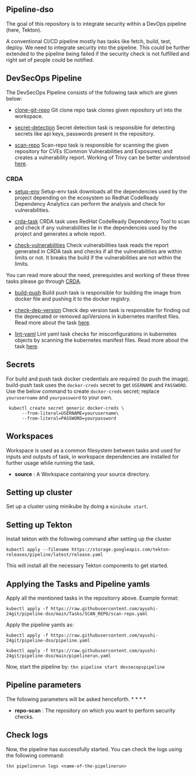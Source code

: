 ## Pipeline-dso

The goal of this repository is to integrate security within a DevOps pipeline (here, Tekton).

A conventional CI/CD pipeline mostly has tasks like fetch, build, test, deploy. We need to integrate security into the pipeline. This could be further extended to the pipeline being failed if the security check is not fulfilled and right set of people could be notified.



## DevSecOps Pipeline
The DevSecOps Pipeline consists of the following task which are given below:


* [clone-git-repo](https://github.com/tektoncd/catalog/blob/main/task/git-clone/0.3/git-clone.yaml)
Git clone repo task clones given repository url into the workspace.


* [secret-detection](https://github.com/ayushi-24git/pipeline-dso/blob/main/Tasks/GITLEAKS/gitleaks.yaml)
Secret detection task is responsible for detecting secrets like api keys, passwords present in the repository.

* [scan-repo](https://github.com/ayushi-24git/pipeline-dso/blob/main/Tasks/SCAN_REPO/scan-repo.yaml)
Scan-repo task is responsible for scanning the given repository for CVEs (Common Vulnerabilities and Exposures) and creates a vulnerability report. Working of Trivy can be better understood [here](https://rastogee-ayushi.medium.com/trivy-keep-your-artifacts-vulnerability-free-6dce292134e5).


### CRDA
* [setup-env](https://github.com/ayushi-24git/pipeline-dso/blob/main/Tasks/CRDA/setup-env.yaml)
Setup-env task downloads all the dependencies used by the project depending on the ecosystem so Redhat CodeReady Dependency Analytics can perform the analysis and check for vulnerabilities.

* [crda-task](https://github.com/ayushi-24git/pipeline-dso/blob/main/Tasks/CRDA/crda-task.yaml)
CRDA task uses RedHat CodeReady Dependency Tool to scan and check if any vulnerabilities lie in the dependencies used by the project and generates a whole report.

* [check-vulnerabilities](https://github.com/ayushi-24git/pipeline-dso/blob/main/Tasks/CRDA/setup-env.yaml)
Check vulnerabilities task reads the report generated in CRDA task and checks if all the vulnerabilities are within limits or not. It breaks the build if the vulnerabilities are not within the limits.

You can read more about the need, prerequistes and working of these three tasks please go through [CRDA](https://github.com/tektoncd/catalog/blob/edb15d9f4334822f319393ad271bf11106eca926/task/redhat-codeready-dependency-analysis/0.3/README.md).


* [build-push](https://github.com/urvashigupta7/Go-Server/blob/master/ci/task/build-push.yaml)
Build push task is responsible for building the image from docker file and pushing it to the docker registry.



* [check-dep-version](https://github.com/ayushi-24git/pipeline-dso/blob/main/Tasks/KUBERNETES_MANIFEST_CHECKS/check-dep-version.yaml)
Check dep version task is responsible for finding out the deprecated or removed apiVersions in kubernetes manifest files. Read more about the task [here](https://github.com/urvashigupta7/kubernetes_manifest_checks/tree/master/tasks/pluto).


* [lint-yaml](https://github.com/ayushi-24git/pipeline-dso/blob/main/Tasks/KUBERNETES_MANIFEST_CHECKS/lint-yaml.yaml)
Lint yaml task checks for misconfigurations in kubernetes objects by scanning the kubernetes manifest files. Read more about the task [here](https://github.com/urvashigupta7/kubernetes_manifest_checks/tree/master/tasks/kube_linter).



## Secrets
For build and push task docker credentials are required (to push the image). build-push task uses the `docker-creds` secret to get `USERNAME` and `PASSWORD`. Use the below command to create `docker-creds` secret; replace `yourusername` and `yourpassword` to your own.

```
 kubectl create secret generic docker-creds \
      --from-literal=USERNAME=yourusername\
      --from-literal=PASSWORD=yourpassword
```



## Workspaces
Workspace is used as a common filesystem between tasks and used for inputs and outputs of task, in workspace dependencies are installed for further usage while running the task.
* **source** : A Workspace containing your source directory.


## Setting up cluster
Set up a cluster using minikube by doing a `minikube start`. 

## Setting up Tekton
Install tekton with the following command after setting up the cluster

`kubectl apply --filename https://storage.googleapis.com/tekton-releases/pipeline/latest/release.yaml`

This will install all the necessary Tekton components to get started.

## Applying the Tasks and Pipeline yamls
Apply all the mentioned tasks in the repositorry above. Example format:

`kubectl apply -f https://raw.githubusercontent.com/ayushi-24git/pipeline-dso/main/Tasks/SCAN_REPO/scan-repo.yaml` 

Apply the pipeline yamls as:  

`kubectl apply -f https://raw.githubusercontent.com/ayushi-24git/pipeline-dso/pipeline.yaml`  

`kubectl apply -f https://raw.githubusercontent.com/ayushi-24git/pipeline-dso/main/pipelinerun.yaml`

Now, start the pipeline by:
`tkn pipeline start devsecopspipeline`

## Pipeline parameters
The following parameters will be asked henceforth. 
* 
* 
* 
* 
* **repo-scan** : The repository on which you want to perform security checks.

## Check logs
Now, the pipeline has successfully started. You can check the logs using the following command:

`tkn pipelinerun logs <name-of-the-pipelinerun>`
